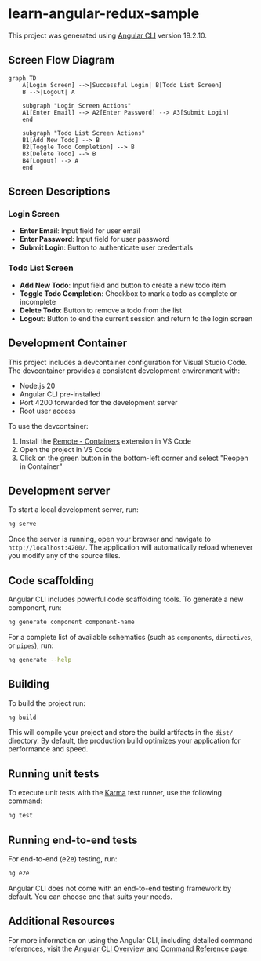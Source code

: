 # learn-angular-redux-sample

This project was generated using [Angular CLI](https://github.com/angular/angular-cli) version 19.2.10.

## Screen Flow Diagram

```mermaid
graph TD
    A[Login Screen] -->|Successful Login| B[Todo List Screen]
    B -->|Logout| A

    subgraph "Login Screen Actions"
    A1[Enter Email] --> A2[Enter Password] --> A3[Submit Login]
    end

    subgraph "Todo List Screen Actions"
    B1[Add New Todo] --> B
    B2[Toggle Todo Completion] --> B
    B3[Delete Todo] --> B
    B4[Logout] --> A
    end
```

## Screen Descriptions

### Login Screen
- **Enter Email**: Input field for user email
- **Enter Password**: Input field for user password
- **Submit Login**: Button to authenticate user credentials

### Todo List Screen
- **Add New Todo**: Input field and button to create a new todo item
- **Toggle Todo Completion**: Checkbox to mark a todo as complete or incomplete
- **Delete Todo**: Button to remove a todo from the list
- **Logout**: Button to end the current session and return to the login screen

## Development Container

This project includes a devcontainer configuration for Visual Studio Code. The devcontainer provides a consistent development environment with:

- Node.js 20
- Angular CLI pre-installed
- Port 4200 forwarded for the development server
- Root user access

To use the devcontainer:
1. Install the [Remote - Containers](https://marketplace.visualstudio.com/items?itemName=ms-vscode-remote.remote-containers) extension in VS Code
2. Open the project in VS Code
3. Click on the green button in the bottom-left corner and select "Reopen in Container"

## Development server

To start a local development server, run:

```bash
ng serve
```

Once the server is running, open your browser and navigate to `http://localhost:4200/`. The application will automatically reload whenever you modify any of the source files.

## Code scaffolding

Angular CLI includes powerful code scaffolding tools. To generate a new component, run:

```bash
ng generate component component-name
```

For a complete list of available schematics (such as `components`, `directives`, or `pipes`), run:

```bash
ng generate --help
```

## Building

To build the project run:

```bash
ng build
```

This will compile your project and store the build artifacts in the `dist/` directory. By default, the production build optimizes your application for performance and speed.

## Running unit tests

To execute unit tests with the [Karma](https://karma-runner.github.io) test runner, use the following command:

```bash
ng test
```

## Running end-to-end tests

For end-to-end (e2e) testing, run:

```bash
ng e2e
```

Angular CLI does not come with an end-to-end testing framework by default. You can choose one that suits your needs.

## Additional Resources

For more information on using the Angular CLI, including detailed command references, visit the [Angular CLI Overview and Command Reference](https://angular.dev/tools/cli) page.
